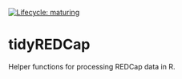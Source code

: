  <!-- badges: start -->
  [![Lifecycle: maturing](https://img.shields.io/badge/lifecycle-maturing-blue.svg)](https://www.tidyverse.org/lifecycle/#maturing)
  <!-- badges: end -->

# tidyREDCap
Helper functions for processing REDCap data in R.
